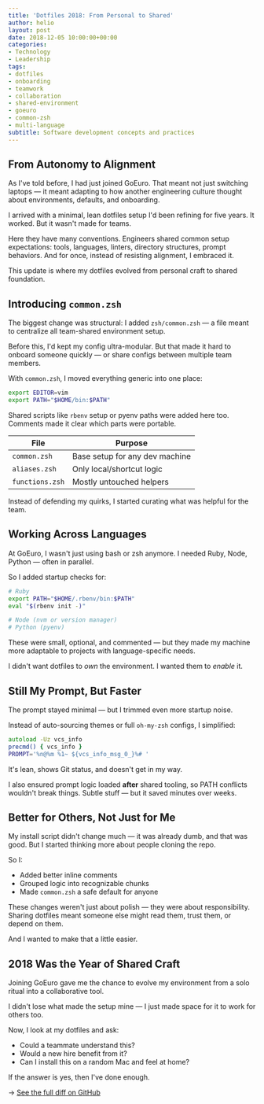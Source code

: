 ```yaml
---
title: 'Dotfiles 2018: From Personal to Shared'
author: helio
layout: post
date: 2018-12-05 10:00:00+00:00
categories:
- Technology
- Leadership
tags:
- dotfiles
- onboarding
- teamwork
- collaboration
- shared-environment
- goeuro
- common-zsh
- multi-language
subtitle: Software development concepts and practices
---
```


## From Autonomy to Alignment

As I've told before, I had just joined GoEuro. That meant not just switching laptops — it meant adapting to how another engineering culture thought about environments, defaults, and onboarding.

I arrived with a minimal, lean dotfiles setup I'd been refining for five years. It worked. But it wasn't made for teams.

Here they have many conventions. Engineers shared common setup expectations: tools, languages, linters, directory structures, prompt behaviors. And for once, instead of resisting alignment, I embraced it.

This update is where my dotfiles evolved from personal craft to shared foundation.

## Introducing `common.zsh`

The biggest change was structural: I added `zsh/common.zsh` — a file meant to centralize all team-shared environment setup.

Before this, I'd kept my config ultra-modular. But that made it hard to onboard someone quickly — or share configs between multiple team members.

With `common.zsh`, I moved everything generic into one place:

```zsh
export EDITOR=vim
export PATH="$HOME/bin:$PATH"
```

Shared scripts like `rbenv` setup or pyenv paths were added here too. Comments made it clear which parts were portable.

| File            | Purpose                        |
| --------------- | ------------------------------ |
| `common.zsh`    | Base setup for any dev machine |
| `aliases.zsh`   | Only local/shortcut logic      |
| `functions.zsh` | Mostly untouched helpers       |

Instead of defending my quirks, I started curating what was helpful for the team.

## Working Across Languages

At GoEuro, I wasn't just using bash or zsh anymore. I needed Ruby, Node, Python — often in parallel.

So I added startup checks for:

```zsh
# Ruby
export PATH="$HOME/.rbenv/bin:$PATH"
eval "$(rbenv init -)"

# Node (nvm or version manager)
# Python (pyenv)
```

These were small, optional, and commented — but they made my machine more adaptable to projects with language-specific needs.

I didn't want dotfiles to _own_ the environment. I wanted them to _enable_ it.

## Still My Prompt, But Faster

The prompt stayed minimal — but I trimmed even more startup noise.

Instead of auto-sourcing themes or full `oh-my-zsh` configs, I simplified:

```zsh
autoload -Uz vcs_info
precmd() { vcs_info }
PROMPT='%n@%m %1~ ${vcs_info_msg_0_}%# '
```

It's lean, shows Git status, and doesn't get in my way.

I also ensured prompt logic loaded **after** shared tooling, so PATH conflicts wouldn't break things. Subtle stuff — but it saved minutes over weeks.

## Better for Others, Not Just for Me

My install script didn't change much — it was already dumb, and that was good. But I started thinking more about people cloning the repo.

So I:

- Added better inline comments
- Grouped logic into recognizable chunks
- Made `common.zsh` a safe default for anyone

These changes weren't just about polish — they were about responsibility. Sharing dotfiles meant someone else might read them, trust them, or depend on them.

And I wanted to make that a little easier.

## 2018 Was the Year of Shared Craft

Joining GoEuro gave me the chance to evolve my environment from a solo ritual into a collaborative tool.

I didn't lose what made the setup mine — I just made space for it to work for others too.

Now, I look at my dotfiles and ask:

- Could a teammate understand this?
- Would a new hire benefit from it?
- Can I install this on a random Mac and feel at home?

If the answer is yes, then I've done enough.

→ [See the full diff on GitHub](https://github.com/helmedeiros/dotfiles/compare/5f3b4f4f5377e2354d0bc2d674d9a414e6bd3c58...8303f8a805e3713e44298b4b976d24cea964f4c8)
